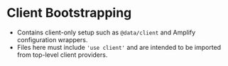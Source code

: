 # Client Bootstrapping

- Contains client-only setup such as `@data/client` and Amplify configuration wrappers.
- Files here must include `'use client'` and are intended to be imported from top-level client providers.
